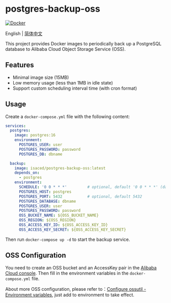 # postgres-backup-oss

[![Docker](https://img.shields.io/badge/docker-%230db7ed.svg?style=for-the-badge&logo=docker&logoColor=white)](https://hub.docker.com/r/isaced/postgres-backup-oss)

English | [简体中文](README.zh-CN.md)

This project provides Docker images to periodically back up a PostgreSQL database to Alibaba Cloud Object Storage Service (OSS).

## Features

- Minimal image size (15MB)
- Low memory usage (less than 1MB in idle state)
- Support custom scheduling interval time (with cron format)

## Usage

Create a `docker-compose.yml` file with the following content:

```yaml
services:
  postgres:
    image: postgres:16
    environment:
      POSTGRES_USER: user
      POSTGRES_PASSWORD: password
      POSTGRES_DB: dbname

  backup:
    image: isaced/postgres-backup-oss:latest
    depends_on:
      - postgres
    environment:
      SCHEDULE: '0 0 * * *'         # optional, default '0 0 * * *' (daily)
      POSTGRES_HOST: postgres
      POSTGRES_PORT: 5432           # optional, default 5432
      POSTGRES_DATABASE: dbname
      POSTGRES_USER: user
      POSTGRES_PASSWORD: password
      OSS_BUCKET_NAME: ${OSS_BUCKET_NAME}
      OSS_REGION: ${OSS_REGION}
      OSS_ACCESS_KEY_ID: ${OSS_ACCESS_KEY_ID}
      OSS_ACCESS_KEY_SECRET: ${OSS_ACCESS_KEY_SECRET}
```

Then run `docker-compose up -d` to start the backup service.

## OSS Configuration

You need to create an OSS bucket and an AccessKey pair in the [Alibaba Cloud console](https://home-intl.console.aliyun.com/). Then fill in the environment variables in the `docker-compose.yml` file.

About more OSS configuration, please refer to：[Configure ossutil - Environment variables](https://www.alibabacloud.com/help/en/oss/developer-reference/configure-ossutil2#8d24444ae2hnb), just add to environment to take effect.